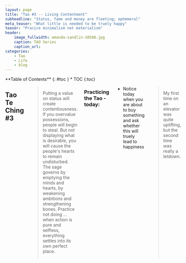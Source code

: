 ```yaml
---
layout: page
title: "Tao #3 -- Living Contentment"
subheadline: "Status, fame and money are fleeting; ephemeral"
meta_teaser: "What little is needed to be truely happy"
teaser: "Pracice minimalism not materialism"
header:
    image_fullwidth: amanda-sandlin-10508.jpg
    caption: TAO Series
    caption_url: 
categories:
    - Tao
    - Life
    - blog
---
```

<!--more-->

<div class="row">
<div class="medium-4 medium-push-8 columns" markdown="1">
<div class="panel radius" markdown="1">
**Table of Contents**
{: #toc }
*  TOC
{:toc}
</div>
</div><!-- /.medium-4.columns -->



<div class="medium-8 medium-pull-4 columns" markdown="1">

## Tao Te Ching #3

> Putting a value on status will create contentiousness. If you overvalue possessions, people will begin to steal. But not displaying what is desirable, you will cause the people's hearts to remain undisturbed. The sage governs by emptying the minds and hearts, by weakening ambitions and strengthening bones. Practice not doing ... when action is pure and selfless, everything settles into its own perfect place.


### Practicing the Tao - today:

- Notice today when you are about to buy something and ask whether this will truely lead to happiness


> My first time on an elevator was quite uplifting, but the second time was really a letdown.
